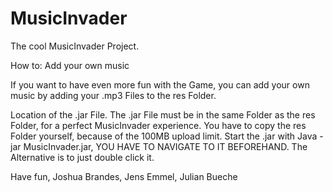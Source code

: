 # MusicInvader
The cool MusicInvader Project.

How to: Add your own music

If you want to have even more fun with the Game, you can add your own music by adding your .mp3 Files to the res Folder. 

Location of the .jar File.
The .jar File must be in the same Folder as the res Folder, for a perfect MusicInvader experience.
You have to copy the res Folder yourself, because of the 100MB upload limit.
Start the .jar with Java -jar MusicInvader.jar, YOU HAVE TO NAVIGATE TO IT BEFOREHAND.
The Alternative is to just double click it.

Have fun,
Joshua Brandes, Jens Emmel, Julian Bueche
